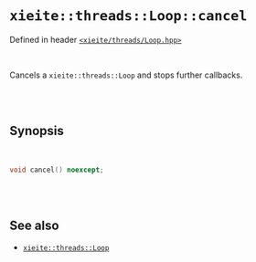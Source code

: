 # `xieite::threads::Loop::cancel`
Defined in header [`<xieite/threads/Loop.hpp>`](https://github.com/Eczbek/xieite/tree/main/include/xieite/threads/Loop.hpp)

<br/>

Cancels a `xieite::threads::Loop` and stops further callbacks.

<br/><br/>

## Synopsis

<br/>

```cpp
void cancel() noexcept;
```

<br/><br/>

## See also
- [`xieite::threads::Loop`](https://github.com/Eczbek/xieite/tree/main/docs/threads/Loop.md)
